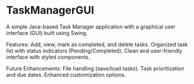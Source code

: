 # TaskManagerGUI
A simple Java-based Task Manager application with a graphical user interface (GUI) built using Swing.

Features:
Add, view, mark as completed, and delete tasks.
Organized task list with status indicators (Pending/Completed).
Clean and user-friendly interface with styled components.

Future Enhancements:
File handling (save/load tasks).
Task prioritization and due dates.
Enhanced customization options.
